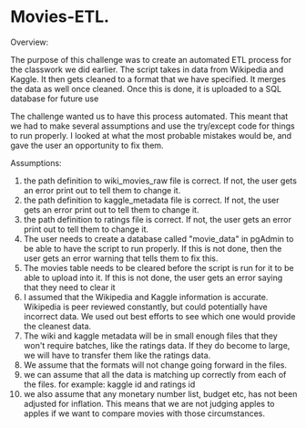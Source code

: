 # Movies-ETL.
Overview:
 
 The purpose of this challenge was to create an automated ETL process for the classwork we did earlier. The script takes in data from Wikipedia and Kaggle. It then gets cleaned to a format that we have specified. It merges the data as well once cleaned. Once this is done, it is uploaded to a SQL database for future use 
 
 The challenge wanted us to have this process automated. This meant that we had to make several assumptions and use the try/except code for things to run properly. I looked at what the most probable mistakes would be, and gave the user an opportunity to fix them.
 
 Assumptions: 
 1) the path definition to wiki_movies_raw file is correct. If not, the user gets an error print out to tell them to change it.
 2) the path definition to kaggle_metadata file is correct. If not, the user gets an error print out to tell them to change it.
 3) the path definition to ratings file is correct. If not, the user gets an error print out to tell them to change it.
 4) The user needs to create a database called "movie_data" in pgAdmin to be able to have the script to run properly. If this is not done, then the user gets an error warning that tells them to fix this.
 5) The movies table needs to be cleared before the script is run for it to be able to upload into it. If this is not done, the user gets an error saying that they need to clear it
 6) I assumed that the Wikipedia and Kaggle information is accurate. Wikipedia is peer reviewed constantly, but could potentially have incorrect data. We used out best efforts to see which one would provide the cleanest data.
 7) The wiki and kaggle metadata will be in small enough files that they won't require batches, like the ratings data. If they do become to large, we will have to transfer them like the ratings data.
 8) We assume that the formats will not change going forward in the files.
 9) we can assume that all the data is matching up correctly from each of the files. for example: kaggle id and ratings id
 10) we also assume that any monetary number list, budget etc, has not been adjusted for inflation. This means that we are not judging apples to apples if we want to compare movies with those circumstances.



